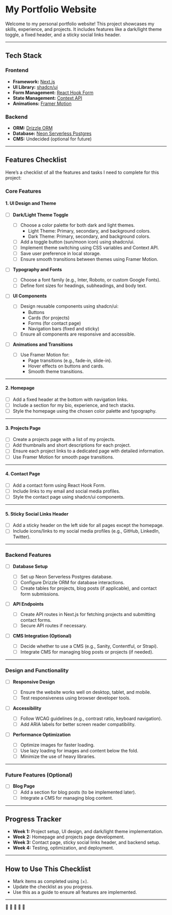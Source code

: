# My Portfolio Website

Welcome to my personal portfolio website! This project showcases my skills, experience, and projects. It includes features like a dark/light theme toggle, a fixed header, and a sticky social links header.

---

## **Tech Stack**

### **Frontend**

- **Framework:** [Next.js](https://nextjs.org/)
- **UI Library:** [shadcn/ui](https://ui.shadcn.com/)
- **Form Management:** [React Hook Form](https://react-hook-form.com/)
- **State Management:** [Context API](https://reactjs.org/docs/context.html)
- **Animations:** [Framer Motion](https://www.framer.com/motion/)

### **Backend**

- **ORM:** [Drizzle ORM](https://orm.drizzle.team/)
- **Database:** [Neon Serverless Postgres](https://neon.tech/)
- **CMS:** Undecided (optional for future)

---

## **Features Checklist**

Here’s a checklist of all the features and tasks I need to complete for this project:

### **Core Features**

#### **1. UI Design and Theme**

- [ ] **Dark/Light Theme Toggle**

  - [ ] Choose a color palette for both dark and light themes.
    - Light Theme: Primary, secondary, and background colors.
    - Dark Theme: Primary, secondary, and background colors.
  - [ ] Add a toggle button (sun/moon icon) using shadcn/ui.
  - [ ] Implement theme switching using CSS variables and Context API.
  - [ ] Save user preference in local storage.
  - [ ] Ensure smooth transitions between themes using Framer Motion.

- [ ] **Typography and Fonts**

  - [ ] Choose a font family (e.g., Inter, Roboto, or custom Google Fonts).
  - [ ] Define font sizes for headings, subheadings, and body text.

- [ ] **UI Components**

  - [ ] Design reusable components using shadcn/ui:
    - Buttons
    - Cards (for projects)
    - Forms (for contact page)
    - Navigation bars (fixed and sticky)
  - [ ] Ensure all components are responsive and accessible.

- [ ] **Animations and Transitions**
  - [ ] Use Framer Motion for:
    - Page transitions (e.g., fade-in, slide-in).
    - Hover effects on buttons and cards.
    - Smooth theme transitions.

---

#### **2. Homepage**

- [ ] Add a fixed header at the bottom with navigation links.
- [ ] Include a section for my bio, experience, and tech stacks.
- [ ] Style the homepage using the chosen color palette and typography.

---

#### **3. Projects Page**

- [ ] Create a projects page with a list of my projects.
- [ ] Add thumbnails and short descriptions for each project.
- [ ] Ensure each project links to a dedicated page with detailed information.
- [ ] Use Framer Motion for smooth page transitions.

---

#### **4. Contact Page**

- [ ] Add a contact form using React Hook Form.
- [ ] Include links to my email and social media profiles.
- [ ] Style the contact page using shadcn/ui components.

---

#### **5. Sticky Social Links Header**

- [ ] Add a sticky header on the left side for all pages except the homepage.
- [ ] Include icons/links to my social media profiles (e.g., GitHub, LinkedIn, Twitter).

---

### **Backend Features**

- [ ] **Database Setup**

  - [ ] Set up Neon Serverless Postgres database.
  - [ ] Configure Drizzle ORM for database interactions.
  - [ ] Create tables for projects, blog posts (if applicable), and contact form submissions.

- [ ] **API Endpoints**

  - [ ] Create API routes in Next.js for fetching projects and submitting contact forms.
  - [ ] Secure API routes if necessary.

- [ ] **CMS Integration (Optional)**
  - [ ] Decide whether to use a CMS (e.g., Sanity, Contentful, or Strapi).
  - [ ] Integrate CMS for managing blog posts or projects (if needed).

---

### **Design and Functionality**

- [ ] **Responsive Design**

  - [ ] Ensure the website works well on desktop, tablet, and mobile.
  - [ ] Test responsiveness using browser developer tools.

- [ ] **Accessibility**

  - [ ] Follow WCAG guidelines (e.g., contrast ratio, keyboard navigation).
  - [ ] Add ARIA labels for better screen reader compatibility.

- [ ] **Performance Optimization**
  - [ ] Optimize images for faster loading.
  - [ ] Use lazy loading for images and content below the fold.
  - [ ] Minimize the use of heavy libraries.

---

### **Future Features (Optional)**

- [ ] **Blog Page**
  - [ ] Add a section for blog posts (to be implemented later).
  - [ ] Integrate a CMS for managing blog content.

---

## **Progress Tracker**

- **Week 1:** Project setup, UI design, and dark/light theme implementation.
- **Week 2:** Homepage and projects page development.
- **Week 3:** Contact page, sticky social links header, and backend setup.
- **Week 4:** Testing, optimization, and deployment.

---

## **How to Use This Checklist**

- Mark items as completed using `[x]`.
- Update the checklist as you progress.
- Use this as a guide to ensure all features are implemented.

---

🚀 🚀 🚀 🚀 🚀

